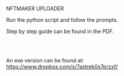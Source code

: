 NFTMAKER UPLOADER

Run the python script and follow the prompts. 

Step by step guide can be found in the PDF.


<br><br>

An exe version can be found at: https://www.dropbox.com/s/7astrek0s7przxf/

